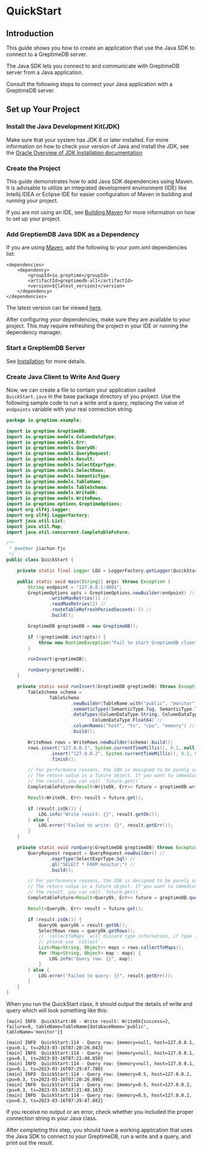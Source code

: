# QuickStart

## Introduction
This guide shows you how to create an application that use the Java SDK to connect to a 
GreptimeDB server.

The Java SDK lets you connect to and communicate with GreptimeDB server from a Java application.

Consult the following steps to connect your Java application with a GreptimeDB server.

## Set up Your Project

### Install the Java Development Kit(JDK)
Make sure that your system has JDK 8 or later installed. For more information on how to
check your version of Java and install the JDK, see the [Oracle Overview of JDK Installation documentation](https://www.oracle.com/java/technologies/javase-downloads.html)

### Create the Project
This guide demonstrates how to add Java SDK dependencies using Maven. It is advisable to utilize an integrated development environment (IDE) like Intellij IDEA or Eclipse IDE for easier configuration of Maven in building and running your project.

If you are not using an IDE, see [Building Maven](https://maven.apache.org/guides/development/guide-building-maven.html) for more information on how to set up your project.

### Add GreptiemDB Java SDK as a Dependency
If you are using [Maven](https://maven.apache.org/), add the following to your pom.xml
dependencies list:

```
<dependencies>
    <dependency>
        <groupId>io.greptime</groupId>
        <artifactId>greptimedb-all</artifactId>
        <version>${latest_version}</version>
    </dependency>
</dependencies>
```
The latest version can be viewed [here](https://central.sonatype.com/search?q=io.greptime).

After configuring your dependencies, make sure they are available to your project. This may require refreshing the project in your IDE or running the dependency manager.

### Start a GreptiemDB Server
See [Installation](../../installation/overview.md) for more details.

### Create Java Client to Write And Query
Now, we can create a file to contain your application caslled `QuickStart.java` in the base
package directory of you project. Use the following sample code to run a write and a query,
replacing the value of `endpoints` variable with your real connection string.

```java
package io.greptime.example;

import io.greptime.GreptimeDB;
import io.greptime.models.ColumnDataType;
import io.greptime.models.Err;
import io.greptime.models.QueryOk;
import io.greptime.models.QueryRequest;
import io.greptime.models.Result;
import io.greptime.models.SelectExprType;
import io.greptime.models.SelectRows;
import io.greptime.models.SemanticType;
import io.greptime.models.TableName;
import io.greptime.models.TableSchema;
import io.greptime.models.WriteOk;
import io.greptime.models.WriteRows;
import io.greptime.options.GreptimeOptions;
import org.slf4j.Logger;
import org.slf4j.LoggerFactory;
import java.util.List;
import java.util.Map;
import java.util.concurrent.CompletableFuture;

/**
 * @author jiachun.fjc
 */
public class QuickStart {

    private static final Logger LOG = LoggerFactory.getLogger(QuickStart.class);

    public static void main(String[] args) throws Exception {
        String endpoint = "127.0.0.1:4001";
        GreptimeOptions opts = GreptimeOptions.newBuilder(endpoint) //
                .writeMaxRetries(1) //
                .readMaxRetries(2) //
                .routeTableRefreshPeriodSeconds(-1) //
                .build();

        GreptimeDB greptimeDB = new GreptimeDB();

        if (!greptimeDB.init(opts)) {
            throw new RuntimeException("Fail to start GreptimeDB client");
        }

        runInsert(greptimeDB);

        runQuery(greptimeDB);
    }

    private static void runInsert(GreptimeDB greptimeDB) throws Exception {
        TableSchema schema =
                TableSchema
                        .newBuilder(TableName.with("public", "monitor"))
                        .semanticTypes(SemanticType.Tag, SemanticType.Timestamp, SemanticType.Field, SemanticType.Field)
                        .dataTypes(ColumnDataType.String, ColumnDataType.TimestampMillisecond, ColumnDataType.Float64,
                                ColumnDataType.Float64) //
                        .columnNames("host", "ts", "cpu", "memory") //
                        .build();

        WriteRows rows = WriteRows.newBuilder(schema).build();
        rows.insert("127.0.0.1", System.currentTimeMillis(), 0.1, null) //
                .insert("127.0.0.2", System.currentTimeMillis(), 0.3, 0.5) //
                .finish();

        // For performance reasons, the SDK is designed to be purely asynchronous.
        // The return value is a future object. If you want to immediately obtain
        // the result, you can call `future.get()`.
        CompletableFuture<Result<WriteOk, Err>> future = greptimeDB.write(rows);

        Result<WriteOk, Err> result = future.get();

        if (result.isOk()) {
            LOG.info("Write result: {}", result.getOk());
        } else {
            LOG.error("Failed to write: {}", result.getErr());
        }
    }

    private static void runQuery(GreptimeDB greptimeDB) throws Exception {
        QueryRequest request = QueryRequest.newBuilder() //
                .exprType(SelectExprType.Sql) //
                .ql("SELECT * FROM monitor;") //
                .build();

        // For performance reasons, the SDK is designed to be purely asynchronous.
        // The return value is a future object. If you want to immediately obtain
        // the result, you can call `future.get()`.
        CompletableFuture<Result<QueryOk, Err>> future = greptimeDB.query(request);

        Result<QueryOk, Err> result = future.get();

        if (result.isOk()) {
            QueryOk queryOk = result.getOk();
            SelectRows rows = queryOk.getRows();
            // `collectToMaps` will discard type information, if type information is needed,
            // please use `collect`.
            List<Map<String, Object>> maps = rows.collectToMaps();
            for (Map<String, Object> map : maps) {
                LOG.info("Query row: {}", map);
            }
        } else {
            LOG.error("Failed to query: {}", result.getErr());
        }
    }
}
```

When you run the QuickStart class, it should output the details of write and query which will look something like this:

```
[main] INFO  QuickStart:88 - Write result: WriteOk{success=2, failure=0, tableName=TableName{databaseName='public', tableName='monitor'}}

[main] INFO  QuickStart:114 - Query row: {memory=null, host=127.0.0.1, cpu=0.1, ts=2023-03-16T07:20:26.043}
[main] INFO  QuickStart:114 - Query row: {memory=null, host=127.0.0.1, cpu=0.1, ts=2023-03-16T07:21:48.050}
[main] INFO  QuickStart:114 - Query row: {memory=null, host=127.0.0.1, cpu=0.1, ts=2023-03-16T07:29:47.780}
[main] INFO  QuickStart:114 - Query row: {memory=0.5, host=127.0.0.2, cpu=0.3, ts=2023-03-16T07:20:26.096}
[main] INFO  QuickStart:114 - Query row: {memory=0.5, host=127.0.0.2, cpu=0.3, ts=2023-03-16T07:21:48.103}
[main] INFO  QuickStart:114 - Query row: {memory=0.5, host=127.0.0.2, cpu=0.3, ts=2023-03-16T07:29:47.882}
```

If you receive no output or an error, check whether you included the proper connection string in your Java class.

After completing this step, you should have a working application that uses the Java SDK to connect to your GreptimeDB,
run a write and a query, and print out the result.
